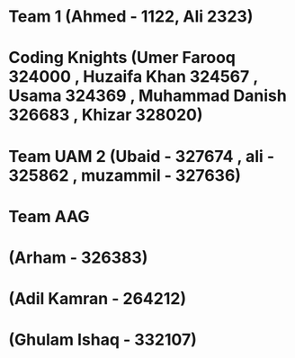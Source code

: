 # Team 1 (Ahmed - 1122, Ali 2323)
# Coding Knights (Umer Farooq 324000 , Huzaifa Khan 324567 , Usama 324369 , Muhammad Danish 326683 , Khizar 328020)
# Team UAM  2 (Ubaid - 327674 , ali - 325862 , muzammil - 327636)





# Team AAG 
# (Arham - 326383)
# (Adil Kamran - 264212)
# (Ghulam Ishaq - 332107)